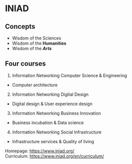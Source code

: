 # INIAD
## Concepts
- Wisdom of the Sciences
- Wisdom of the **Humanities**
- Wisdom of the ***Arts***

## Four courses
1. Information Networking Computer Science & Engineering
  - Computer architecture
2. Information Networking Digital Design
  - Digital design & User experience design
3. Information Networking Business Innovation
  - Business incubation & Data science
4. Information Networking Social Infrastructure
  - Infrastructure services & Quality of living

Homepage: https://www.iniad.org/  
Curriculum: https://www.iniad.org/en/curriculum/
